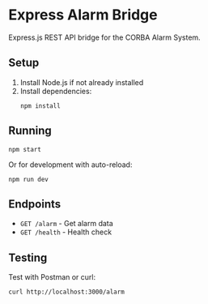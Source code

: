 # Express Alarm Bridge

Express.js REST API bridge for the CORBA Alarm System.

## Setup

1. Install Node.js if not already installed
2. Install dependencies:
   ```
   npm install
   ```

## Running

```
npm start
```

Or for development with auto-reload:
```
npm run dev
```

## Endpoints

- `GET /alarm` - Get alarm data
- `GET /health` - Health check

## Testing

Test with Postman or curl:
```
curl http://localhost:3000/alarm
```